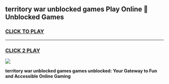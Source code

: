 
## territory war unblocked games Play Online 👋 Unblocked Games
<h3>
<a href="https://premium.freeplayer.one?title=territory_war_unblocked_games&ref=19F">CLICK TO PLAY</a></h3>
<hr>

<h3>
<a href="https://premium.freeplayer.one?title=territory_war_unblocked_games&ref=19F">CLICK 2 PLAY</a>
  
</h3>

<a href="https://premium.freeplayer.one?title=territory_war_unblocked_games&ref=19F"><img src="https://clearcache.store/games.png"></a>


**territory war unblocked games games unblocked: Your Gateway to Fun and Accessible Online Gaming**

